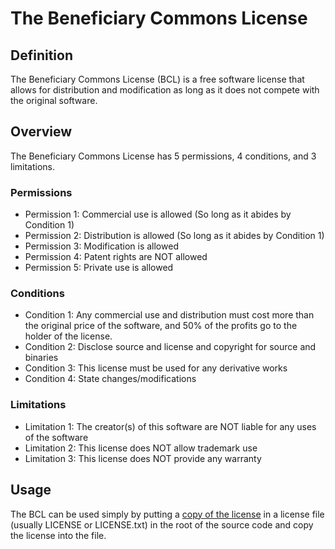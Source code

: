 # The Beneficiary Commons License
## Definition
The Beneficiary Commons License (BCL) is a free software license that allows for distribution and modification as long as it does not compete with the original software.

## Overview
The Beneficiary Commons License has 5 permissions, 4 conditions, and 3 limitations.
### Permissions
- Permission 1: Commercial use is allowed (So long as it abides by Condition 1)
- Permission 2: Distribution is allowed (So long as it abides by Condition 1)
- Permission 3: Modification is allowed
- Permission 4: Patent rights are NOT allowed
- Permission 5: Private use is allowed
### Conditions
- Condition 1: Any commercial use and distribution must cost more than the original price of the software, and 50% of the profits go to the holder of the license.
- Condition 2: Disclose source and license and copyright for source and binaries
- Condition 3: This license must be used for any derivative works
- Condition 4: State changes/modifications
### Limitations
- Limitation 1: The creator(s) of this software are NOT liable for any uses of the software
- Limitation 2: This license does NOT allow trademark use
- Limitation 3: This license does NOT provide any warranty

## Usage
The BCL can be used simply by putting a [copy of the license](https://raw.githubusercontent.com/ShadowDeveloper/BeneficiaryCommonsLicense/main/LICENSE.txt) in a license file (usually LICENSE or LICENSE.txt) in the root of the source code and copy the license into the file.
